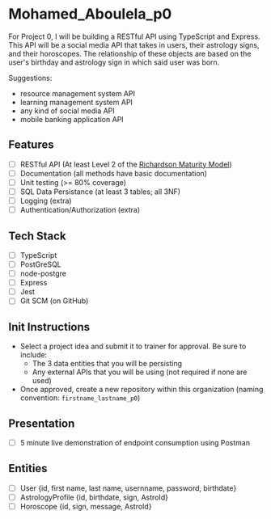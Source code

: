 # Mohamed_Aboulela_p0

For Project 0, I will be building a RESTful API using TypeScript and Express. This API will be a social media API that takes in users, their astrology signs, and their horoscopes. The relationship of these objects are based on the user's birthday and astrology sign in which said user was born.

Suggestions: 
- resource management system API
- learning management system API
- any kind of social media API
- mobile banking application API

## Features
- [ ] RESTful API (At least Level 2 of the [Richardson Maturity Model](https://martinfowler.com/articles/richardsonMaturityModel.html))
- [ ] Documentation (all methods have basic documentation)
- [ ] Unit testing (>= 80% coverage)
- [ ] SQL Data Persistance (at least 3 tables; all 3NF)
- [ ] Logging (extra)
- [ ] Authentication/Authorization (extra)

## Tech Stack
- [ ] TypeScript
- [ ] PostGreSQL
- [ ] node-postgre
- [ ] Express
- [ ] Jest
- [ ] Git SCM (on GitHub)

## Init Instructions
- Select a project idea and submit it to trainer for approval. Be sure to include:
  - The 3 data entities that you will be persisting
  - Any external APIs that you will be using (not required if none are used)
- Once approved, create a new repository within this organization (naming convention: `firstname_lastname_p0`)

## Presentation
- [ ] 5 minute live demonstration of endpoint consumption using Postman

## Entities
- [ ] User {id, first name, last name, usernname, password, birthdate}
- [ ] AstrologyProfile {id, birthdate, sign, AstroId}
- [ ] Horoscope {id, sign, message, AstroId}
